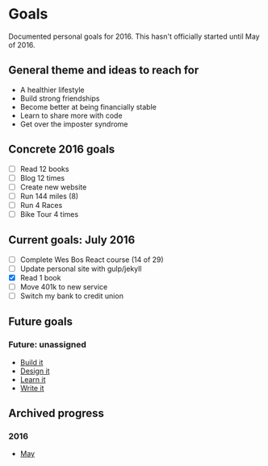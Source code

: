 # Goals
Documented personal goals for 2016. This hasn't officially started until May of 2016.

## General theme and ideas to reach for
* A healthier lifestyle
* Build strong friendships
* Become better at being financially stable
* Learn to share more with code
* Get over the imposter syndrome

## Concrete 2016 goals
* [ ] Read 12 books
* [ ] Blog 12 times
* [ ] Create new website
* [ ] Run 144 miles (8)
* [ ] Run 4 Races
* [ ] Bike Tour 4 times

## Current goals: July 2016
* [ ] Complete Wes Bos React course (14 of 29)
* [ ] Update personal site with gulp/jekyll
* [x] Read 1 book
* [ ] Move 401k to new service
* [ ] Switch my bank to credit union

## Future goals

### Future: unassigned

* [Build it](future/build-it.md)
* [Design it](future/design-it.md)
* [Learn it](future/learn-it.md)
* [Write it](future/write-it.md)

## Archived progress

### 2016

* [May](archive/2016/may.md)
